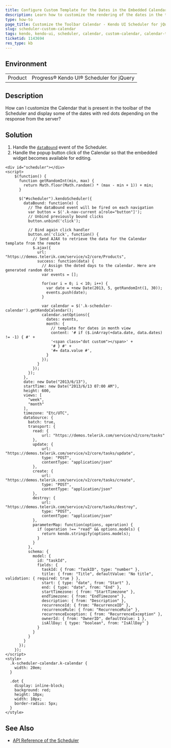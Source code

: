 ```yaml
---
title: Configure Custom Template for the Dates in the Embedded Calendar
description: Learn how to customize the rendering of the dates in the toolbar calendar of the Kendo UI Scheduler.
type: how-to
page_title: Customize the Toolbar Calendar - Kendo UI Scheduler for jQuery
slug: scheduler-custom-calendar
tags: kendo, kendo-ui, scheduler, calendar, custom-calendar, calendar-template
ticketid: 1143694
res_type: kb
---
```


## Environment

<table>
 <tr>
  <td>Product</td>
  <td>Progress® Kendo UI® Scheduler for jQuery</td>
 </tr>
</table>

## Description

How can I customize the Calendar that is present in the toolbar of the Scheduler and display some of the dates with red dots depending on the response from the server?

## Solution

1. Handle the [`dataBound`](https://docs.telerik.com/kendo-ui/api/javascript/ui/scheduler/events/databound) event of the Scheduler.
1. Handle the popup button click of the Calendar so that the embedded widget becomes available for editing.

```dojo
<div id="scheduler"></div>
<script>
	$(function() {
	  function getRandomInt(min, max) {
        return Math.floor(Math.random() * (max - min + 1)) + min;
      }

	  $("#scheduler").kendoScheduler({
		dataBound: function(e) {
		  // The dataBound event will be fired on each navigation
		  var button = $('.k-nav-current a[role="button"]');
		  // Unbind previously bound clicks
		  button.unbind('click');

		  // Bind again click handler
		  button.on('click', function() {
			// Send AJAX to retrieve the data for the Calendar template from the remote
			$.ajax({
			  url: "https://demos.telerik.com/service/v2/core/Products",
			  success: function(data) {
				// Assign the doted days to the calendar. Here are generated random dots
				var events = [];

				for(var i = 0; i < 10; i++) {
				  var date = +new Date(2013, 5, getRandomInt(1, 30));
				  events.push(date);
				}

				var calendar = $('.k-scheduler-calendar').getKendoCalendar();
				calendar.setOptions({
				  dates: events,
				  month: {
					// template for dates in month view
					content: '# if ($.inArray(+data.date, data.dates) != -1) { #' +
					'<span class="dot custom"></span>' +
					'# } #' +
					'#= data.value #',
				  }
				});
			  }
			});
		  });
		},
		date: new Date("2013/6/13"),
		startTime: new Date("2013/6/13 07:00 AM"),
		height: 600,
		views: [
		  "week",
		  "month"
		],
		timezone: "Etc/UTC",
		dataSource: {
		  batch: true,
		  transport: {
			read: {
                url: "https://demos.telerik.com/service/v2/core/tasks"
            },
            update: {
                url: "https://demos.telerik.com/service/v2/core/tasks/update",
                type: "POST",
                contentType: "application/json"
            },
            create: {
                url: "https://demos.telerik.com/service/v2/core/tasks/create",
                type: "POST",
                contentType: "application/json"
            },
            destroy: {
                url: "https://demos.telerik.com/service/v2/core/tasks/destroy",
                type: "POST",
                contentType: "application/json"
            },
			parameterMap: function(options, operation) {
			  if (operation !== "read" && options.models) {
				return kendo.stringify(options.models);
			  }
			}
		  },
		  schema: {
			model: {
			  id: "taskId",
			  fields: {
				taskId: { from: "TaskID", type: "number" },
				title: { from: "Title", defaultValue: "No title", validation: { required: true } },
				start: { type: "date", from: "Start" },
				end: { type: "date", from: "End" },
				startTimezone: { from: "StartTimezone" },
				endTimezone: { from: "EndTimezone" },
				description: { from: "Description" },
				recurrenceId: { from: "RecurrenceID" },
				recurrenceRule: { from: "RecurrenceRule" },
				recurrenceException: { from: "RecurrenceException" },
				ownerId: { from: "OwnerID", defaultValue: 1 },
				isAllDay: { type: "boolean", from: "IsAllDay" }
			  }
			}
		  }
		}
	  });
	});
</script>
<style>
  .k-scheduler-calendar.k-calendar {
    width: 20em;
  }

  .dot {
    display: inline-block;
    background: red;
    height: 10px;
    width: 10px;
    border-radius: 5px;
  }
</style>
```

## See Also

* [API Reference of the Scheduler](https://docs.telerik.com/kendo-ui/api/javascript/ui/scheduler)
